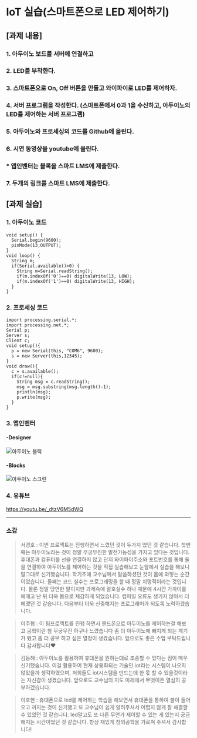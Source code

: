 # IoT 실습(스마트폰으로 LED 제어하기)

## [과제 내용]

### 1. 아두이노 보드를 서버에 연결하고

### 2. LED를 부착한다.

### 3. 스마트폰으로 On, Off 버튼을 만들고 와이파이로 LED를 제어하자.

### 4. 서버 프로그램을 작성한다. (스마트폰에서 0과 1을 수신하고, 아두이노의 LED를 제어하는 서버 프로그램)

### 5. 아두이노와 프로세싱의 코드를 Github에 올린다.

### 6. 시연 동영상을 youtube에 올린다.
### * 앱인벤터는 블록을 스마트 LMS에 제출한다.

### 7. 두개의 링크를 스마트 LMS에 제출한다.


## [과제 실습]

### 1. 아두이노 코드

```
void setup() {
  Serial.begin(9600);
  pinMode(13,OUTPUT);
}
void loop() {
  String m;
  if(Serial.available()>0) {
    String m=Serial.readString();
    if(m.indexOf('0')==0) digitalWrite(13, LOW);
    if(m.indexOf('1')==0) digitalWrite(13, HIGH);
  }
}
```

### 2. 프로세싱 코드

```
import processing.serial.*;
import processing.net.*;
Serial p;
Server s;
Client c;
void setup(){
  p = new Serial(this, "COM6", 9600);
  s = new Server(this,12345);
}
void draw(){
  c = s.available();
  if(c!=null){
    String msg = c.readString();
    msg = msg.substring(msg.length()-1);
    println(msg);
    p.write(msg);
  }
}
```

### 3. 앱인벤터

#### -Designer

![아두이노 블럭](https://user-images.githubusercontent.com/50915637/68542469-2b32b800-03f0-11ea-8140-95b6d94c4191.PNG)

#### -Blocks

![아두이노 스크린](https://user-images.githubusercontent.com/50915637/68542471-2cfc7b80-03f0-11ea-87ba-924670773774.PNG)

### 4. 유튜브

<https://youtu.be/_dtzV6M5dWQ>


<hr/>

### 소감

> 서경호 : 이번 프로젝트는 진행하면서 느꼈던 것이 두가지 였던 것 같습니다. 첫번째는 아두이노라는 것이 정말 무궁무진한 발전가능성을 가지고 있다는 것입니다. 휴대폰과 컴퓨터를 선을 연결하지 않고 단지 와이파이주소와 포트번호를 통해 둘을 연결하여 아두이노를 제어하는 것을 직접 실습해보고 눈앞에서 실습을 해보니 말그대로 신기했습니다. 학기초에 교수님께서 말씀하셨던 것이 몸에 와닿는 순간이었습니다. 둘째는 코드 실수는 프로그래밍을 할 때 정말 치명적이라는 것입니다. 물론 정말 당연한 말이지만 과제속에 괄호실수 하나 때문에 4시간 가까이를 헤매고 난 뒤 더욱 몸으로 체감하게 되었습니다. 컴파일 오류도 생기지 않아서 더 헤맸던 것 같습니다. 다음부터 더욱 신중해지는 프로그래머가 되도록 노력하겠습니다.

> 이주협 : 이 팀프로젝트를 진행 하면서 핸드폰으로 아두이노를 제어하는걸 해보고 공학이란 참 무궁무진 하구나 느꼈습니다 좀 더 아두이노에 빠지게 되는 계기가 됐고 좀 더 공부 하고 싶은 열정이 생겼습니다. 앞으로도 좋은 수업 부탁드립니다 감사합니다❤

> 김동해 : 아두이노를 활용하여 휴대폰을 원하는대로 조종할 수 있다는 점이 매우 신기했습니다. 이걸 활용하여 현재 상용화되는 기술인 iot라는 시스템이 나오지 않았을까 생각하였으며, 저희들도 iot시스템을 만드는데 한 몫 할 수 있을것이라는 자신감이 생겼습니다.
앞으로도 교수님의 지도 아래에서 무엇이든 열심히 공부하겠습니다.

> 이호현 : 휴대폰으로 led를 제어하는 학습을 해보면서 휴대폰을 통하여 불이 들어오고 꺼지는 것이 신기했고 또 교수님이 쉽게 알려주셔서 어렵지 않게 잘 해결할 수 있었던 것 같습니다. led말고도 또 다른 무언가 제어할 수 있는 게 있는지 궁금해지는 시간이었던 것 같습니다. 항상 재밌게 창의공학을 가르쳐 주셔서 감사합니다!
